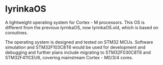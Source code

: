 # lyrinkaOS
 A lightweight operating system for Cortex - M processors. 
 This OS is different from the previous lyrinkaOS, now lyrinkaOS.old, which is based on coroutines. 
 
 The operating system is designed and tested on STM32 MCUs. Software simulation and STM32F103C8T6 would be used for development and debugging and further plans include migrating to STM32F030C8T6 and STM32F411CEU6, covering mainstream Cortex - M0/3/4 cores. 
